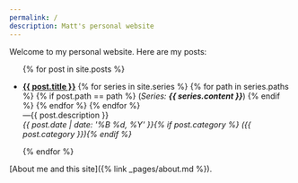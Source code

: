 ```yaml
---
permalink: /
description: Matt's personal website
---
```

Welcome to my personal website. Here are my posts:

<ul>
{% for post in site.posts %}
<li>
  <p>
    <b><a href="{{ post.url }}">{{ post.title }}</a></b>
    {% for series in site.series %}
    {% for path in series.paths %}
    {% if post.path == path %}
    (<i>Series: <b>{{ series.content }}</b></i>)
    {% endif %}
    {% endfor %}
    {% endfor %}
    <br/>
    &mdash;{{ post.description }}<br/>
    <i>{{ post.date | date: '%B %d, %Y' }}{% if post.category %} ({{ post.category }}){% endif %}</i>
  </p>
</li>
{% endfor %}
</ul>

[About me and this site]({% link _pages/about.md %}).
